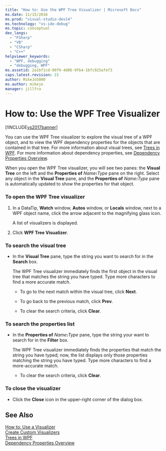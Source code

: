 ```yaml
---
title: "How to: Use the WPF Tree Visualizer | Microsoft Docs"
ms.date: 11/15/2016
ms.prod: "visual-studio-dev14"
ms.technology: "vs-ide-debug"
ms.topic: conceptual
dev_langs: 
  - "FSharp"
  - "VB"
  - "CSharp"
  - "C++"
helpviewer_keywords: 
  - "WPF, debugging"
  - "debugging, WPF"
ms.assetid: 2a1bf1cd-90f9-4d06-9fb4-1bfc925afef3
caps.latest.revision: 21
author: MikeJo5000
ms.author: mikejo
manager: jillfra
---
```

# How to: Use the WPF Tree Visualizer
[!INCLUDE[vs2017banner](../includes/vs2017banner.md)]

You can use the WPF Tree visualizer to explore the visual tree of a WPF object, and to view the WPF dependency properties for the objects that are contained in that tree. For more information about visual trees, see [Trees in WPF](https://msdn.microsoft.com/library/e83f25e5-d66b-4fc7-92d2-50130c9a6649). For more information about dependency properties, see [Dependency Properties Overview](https://msdn.microsoft.com/library/d119d00c-3afb-48d6-87a0-c4da4f83dee5).  
  
 When you open the WPF Tree visualizer, you will see two panes: the **Visual Tree** on the left and the **Properties of** _Name_**:**_Type_ pane on the right. Select any object in the **Visual Tree** pane, and the **Properties of** _Name_**:**_Type_ pane is automatically updated to show the properties for that object.  
  
### To open the WPF Tree visualizer  
  
1. In a DataTip, **Watch** window, **Autos** window, or **Locals** window, next to a WPF object name, click the arrow adjacent to the magnifying glass icon.  
  
     A list of visualizers is displayed.  
  
2. Click **WPF Tree Visualizer**.  
  
### To search the visual tree  
  
- In the **Visual Tree** pane, type the string you want to search for in the **Search** box.  
  
  The WPF Tree visualizer immediately finds the first object in the visual tree that matches the string you have typed. Type more characters to find a more accurate match.  

  - To go to the next match within the visual tree, click **Next**.  

  - To go back to the previous match, click **Prev**.  

  - To clear the search criteria, click **Clear**.  

### To search the properties list  
  
- In the **Properties of** _Name_**:**_Type_ pane, type the string your want to search for in the **Filter** box.  
  
  The WPF Tree visualizer immediately finds the properties that match the string you have typed; now, the list displays only those properties matching the string you have typed. Type more characters to find a more-accurate match.  

  - To clear the search criteria, click **Clear**.  
  
### To close the visualizer  
  
- Click the **Close** icon in the upper-right corner of the dialog box.  
  
## See Also  
 [How to: Use a Visualizer](../misc/how-to-use-a-visualizer.md)   
 [Create Custom Visualizers](../debugger/create-custom-visualizers-of-data.md)   
 [Trees in WPF](https://msdn.microsoft.com/library/e83f25e5-d66b-4fc7-92d2-50130c9a6649)   
 [Dependency Properties Overview](https://msdn.microsoft.com/library/d119d00c-3afb-48d6-87a0-c4da4f83dee5)
